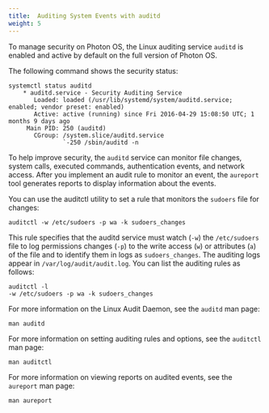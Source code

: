 ```yaml
---
title:  Auditing System Events with auditd
weight: 5
---
```


To manage security on Photon OS, the Linux auditing service `auditd` is enabled and active by default on the full version of Photon OS.

The following command shows the security status:
	
```
systemctl status auditd
	* auditd.service - Security Auditing Service
	   Loaded: loaded (/usr/lib/systemd/system/auditd.service; enabled; vendor preset: enabled)
	   Active: active (running) since Fri 2016-04-29 15:08:50 UTC; 1 months 9 days ago
	 Main PID: 250 (auditd)
	   CGroup: /system.slice/auditd.service
	           `-250 /sbin/auditd -n
```

To help improve security, the `auditd` service can monitor file changes, system calls, executed commands, authentication events, and network access. After you implement an audit rule to monitor an event, the `aureport` tool generates reports to display information about the events. 

You can use the auditctl utility to set a rule that monitors the `sudoers` file for changes:

	auditctl -w /etc/sudoers -p wa -k sudoers_changes

This rule specifies that the auditd service must watch (`-w`) the `/etc/sudoers` file to log permissions changes (`-p`) to the write access (`w`) or attributes (`a`) of the file and to identify them in logs as `sudoers_changes`. The auditing logs appear in `/var/log/audit/audit.log`. You can list the auditing rules as follows: 

	auditctl -l
	-w /etc/sudoers -p wa -k sudoers_changes

For more information on the Linux Audit Daemon, see the `auditd` man page: 

	man auditd

For more information on setting auditing rules and options, see the `auditctl` man page:

	man auditctl

For more information on viewing reports on audited events, see the `aureport` man page:

	man aureport
